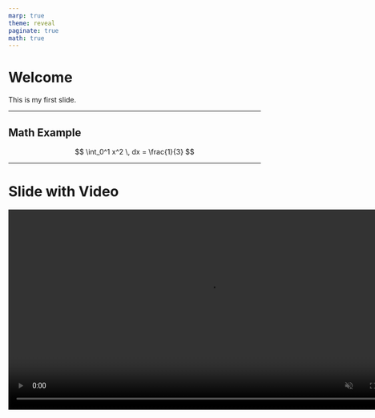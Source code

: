 ```yaml
---
marp: true
theme: reveal
paginate: true
math: true
---
```


# Welcome

This is my first slide.

---

## Math Example

$$
\int_0^1 x^2 \, dx = \frac{1}{3}
$$

---

# Slide with Video

<!-- Use raw HTML here -->
<video controls width="800" autoplay muted loop>
  <source src="circle.mp4" type="video/mp4">
  Your browser doesn’t support the video tag.
</video>
